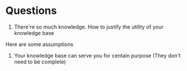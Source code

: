 # Questions


1. There're so much knowledge. How to justify the utility of your knowledge base


Here are some assumptions

1. Your knowledge base can serve you for centain purpose (They don't need to be complete)